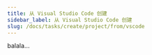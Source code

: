 ```yaml
---
title: 从 Visual Studio Code 创建
sidebar_label: 从 Visual Studio Code 创建
slug: /docs/tasks/create/project/from/vscode
---
```

balala...